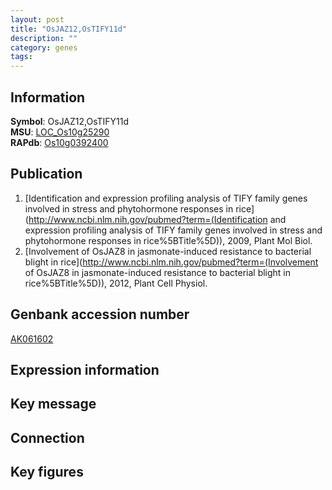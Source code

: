 ```yaml
---
layout: post
title: "OsJAZ12,OsTIFY11d"
description: ""
category: genes
tags: 
---
```


## Information
__Symbol__: OsJAZ12,OsTIFY11d  
__MSU__: [LOC_Os10g25290](http://rice.plantbiology.msu.edu/cgi-bin/ORF_infopage.cgi?orf=LOC_Os10g25290)  
__RAPdb__: [Os10g0392400](http://rapdb.dna.affrc.go.jp/viewer/gbrowse_details/irgsp1?name=Os10g0392400)  

## Publication
1. [Identification and expression profiling analysis of TIFY family genes involved in stress and phytohormone responses in rice](http://www.ncbi.nlm.nih.gov/pubmed?term=(Identification and expression profiling analysis of TIFY family genes involved in stress and phytohormone responses in rice%5BTitle%5D)), 2009, Plant Mol Biol.
2. [Involvement of OsJAZ8 in jasmonate-induced resistance to bacterial blight in rice](http://www.ncbi.nlm.nih.gov/pubmed?term=(Involvement of OsJAZ8 in jasmonate-induced resistance to bacterial blight in rice%5BTitle%5D)), 2012, Plant Cell Physiol.

## Genbank accession number
[AK061602](http://www.ncbi.nlm.nih.gov/nuccore/AK061602)

## Expression information

## Key message

## Connection

## Key figures


